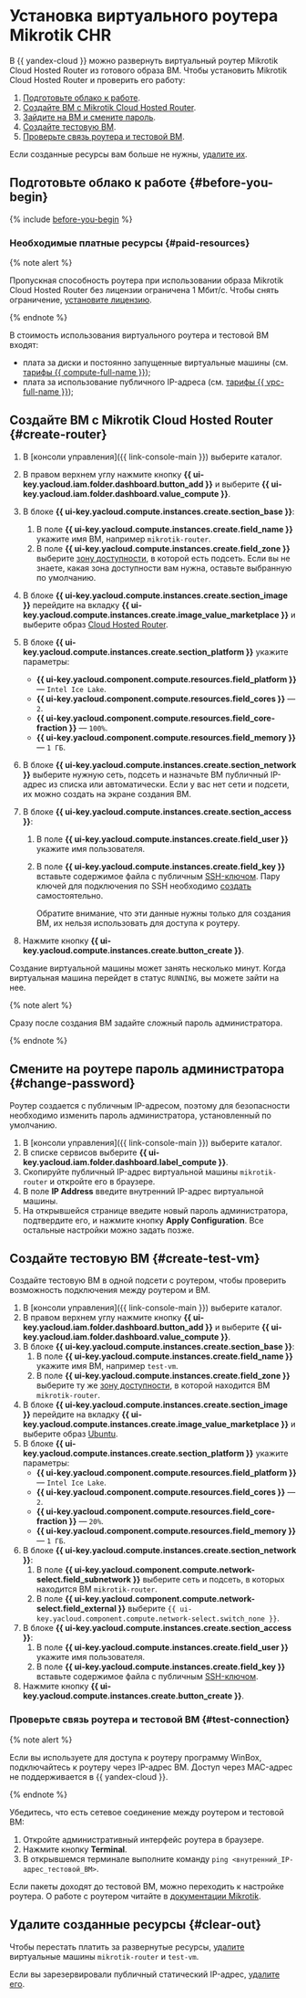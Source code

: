 # Установка виртуального роутера Mikrotik CHR

В {{ yandex-cloud }} можно развернуть виртуальный роутер Mikrotik Cloud Hosted Router из готового образа ВМ. Чтобы установить Mikrotik Cloud Hosted Router и проверить его работу:

1. [Подготовьте облако к работе](#before-you-begin).
1. [Создайте ВМ с Mikrotik Cloud Hosted Router](#create-router).
1. [Зайдите на ВМ и смените пароль](#change-password).
1. [Создайте тестовую ВМ](#create-test-vm).
1. [Проверьте связь роутера и тестовой ВМ](#test-connection).

Если созданные ресурсы вам больше не нужны, [удалите их](#clear-out).

## Подготовьте облако к работе {#before-you-begin}

{% include [before-you-begin](../_tutorials_includes/before-you-begin.md) %}


### Необходимые платные ресурсы {#paid-resources}

{% note alert %}

Пропускная способность роутера при использовании образа Mikrotik Cloud Hosted Router без лицензии ограничена 1 Мбит/с. Чтобы снять ограничение, [установите лицензию](https://wiki.mikrotik.com/wiki/Manual:CHR#CHR_Licensing).

{% endnote %}

В стоимость использования виртуального роутера и тестовой ВМ входят:

* плата за диски и постоянно запущенные виртуальные машины (см. [тарифы {{ compute-full-name }}](../../compute/pricing.md));
* плата за использование публичного IP-адреса (см. [тарифы {{ vpc-full-name }}](../../vpc/pricing.md));


## Создайте ВМ с Mikrotik Cloud Hosted Router {#create-router}

1. В [консоли управления]({{ link-console-main }}) выберите каталог.
1. В правом верхнем углу нажмите кнопку **{{ ui-key.yacloud.iam.folder.dashboard.button_add }}** и выберите **{{ ui-key.yacloud.iam.folder.dashboard.value_compute }}**.
1. В блоке **{{ ui-key.yacloud.compute.instances.create.section_base }}**:
   1. В поле **{{ ui-key.yacloud.compute.instances.create.field_name }}** укажите имя ВМ, например `mikrotik-router`.
   1. В поле **{{ ui-key.yacloud.compute.instances.create.field_zone }}** выберите [зону доступности](../../overview/concepts/geo-scope.md), в которой есть подсеть. Если вы не знаете, какая зона доступности вам нужна, оставьте выбранную по умолчанию.
1. В блоке **{{ ui-key.yacloud.compute.instances.create.section_image }}** перейдите на вкладку **{{ ui-key.yacloud.compute.instances.create.image_value_marketplace }}** и выберите образ [Cloud Hosted Router](/marketplace/products/yc/cloud-hosted-router).
1. В блоке **{{ ui-key.yacloud.compute.instances.create.section_platform }}** укажите параметры:
   * **{{ ui-key.yacloud.component.compute.resources.field_platform }}** — `Intel Ice Lake`.
   * **{{ ui-key.yacloud.component.compute.resources.field_cores }}** — `2`.
   * **{{ ui-key.yacloud.component.compute.resources.field_core-fraction }}** — `100%`.
   * **{{ ui-key.yacloud.component.compute.resources.field_memory }}** — `1 ГБ`.
1. В блоке **{{ ui-key.yacloud.compute.instances.create.section_network }}** выберите нужную сеть, подсеть и назначьте ВМ публичный IP-адрес из списка или автоматически. Если у вас нет сети и подсети, их можно создать на экране создания ВМ.
1. В блоке **{{ ui-key.yacloud.compute.instances.create.section_access }}**:
   1. В поле **{{ ui-key.yacloud.compute.instances.create.field_user }}** укажите имя пользователя.
   1. В поле **{{ ui-key.yacloud.compute.instances.create.field_key }}** вставьте содержимое файла с публичным [SSH-ключом](../../glossary/ssh-keygen.md). Пару ключей для подключения по SSH необходимо [создать](../../compute/operations/vm-connect/ssh.md#creating-ssh-keys) самостоятельно.

      Обратите внимание, что эти данные нужны только для создания ВМ, их нельзя использовать для доступа к роутеру.

1. Нажмите кнопку **{{ ui-key.yacloud.compute.instances.create.button_create }}**.

Создание виртуальной машины может занять несколько минут. Когда виртуальная машина перейдет в статус `RUNNING`, вы можете зайти на нее.

{% note alert %}

Сразу после создания ВМ задайте сложный пароль администратора.

{% endnote %}

## Смените на роутере пароль администратора {#change-password}

Роутер создается с публичным IP-адресом, поэтому для безопасности необходимо изменить пароль администратора, установленный по умолчанию.

1. В [консоли управления]({{ link-console-main }}) выберите каталог.
1. В списке сервисов выберите **{{ ui-key.yacloud.iam.folder.dashboard.label_compute }}**.
1. Скопируйте публичный IP-адрес виртуальной машины `mikrotik-router` и откройте его в браузере.
1. В поле **IP Address** введите внутренний IP-адрес виртуальной машины. 
1. На открывшейся странице введите новый пароль администратора, подтвердите его, и нажмите кнопку **Apply Configuration**. Все остальные настройки можно задать позже.

## Создайте тестовую ВМ {#create-test-vm}

Создайте тестовую ВМ в одной подсети с роутером, чтобы проверить возможность подключения между роутером и ВМ.

1. В [консоли управления]({{ link-console-main }}) выберите каталог.
1. В правом верхнем углу нажмите кнопку **{{ ui-key.yacloud.iam.folder.dashboard.button_add }}** и выберите **{{ ui-key.yacloud.iam.folder.dashboard.value_compute }}**.
1. В блоке **{{ ui-key.yacloud.compute.instances.create.section_base }}**:
   1. В поле **{{ ui-key.yacloud.compute.instances.create.field_name }}** укажите имя ВМ, например `test-vm`.
   1. В поле **{{ ui-key.yacloud.compute.instances.create.field_zone }}** выберите ту же [зону доступности](../../overview/concepts/geo-scope.md), в которой находится ВМ `mikrotik-router`.
1. В блоке **{{ ui-key.yacloud.compute.instances.create.section_image }}** перейдите на вкладку **{{ ui-key.yacloud.compute.instances.create.image_value_marketplace }}** и выберите образ [Ubuntu](/marketplace?tab=software&search=Ubuntu&categories=os).
1. В блоке **{{ ui-key.yacloud.compute.instances.create.section_platform }}** укажите параметры:
   * **{{ ui-key.yacloud.component.compute.resources.field_platform }}** — `Intel Ice Lake`.
   * **{{ ui-key.yacloud.component.compute.resources.field_cores }}** — `2`.
   * **{{ ui-key.yacloud.component.compute.resources.field_core-fraction }}** — `20%`.
   * **{{ ui-key.yacloud.component.compute.resources.field_memory }}** — `1 ГБ`.
1. В блоке **{{ ui-key.yacloud.compute.instances.create.section_network }}**:
   1. В поле **{{ ui-key.yacloud.component.compute.network-select.field_subnetwork }}** выберите сеть и подсеть, в которых находится ВМ `mikrotik-router`.
   1. В поле **{{ ui-key.yacloud.component.compute.network-select.field_external }}** выберите `{{ ui-key.yacloud.component.compute.network-select.switch_none }}`.
1. В блоке **{{ ui-key.yacloud.compute.instances.create.section_access }}**:
   1. В поле **{{ ui-key.yacloud.compute.instances.create.field_user }}** укажите имя пользователя.
   1. В поле **{{ ui-key.yacloud.compute.instances.create.field_key }}** вставьте содержимое файла с публичным [SSH-ключом](../../glossary/ssh-keygen.md).
1. Нажмите кнопку **{{ ui-key.yacloud.compute.instances.create.button_create }}**.

### Проверьте связь роутера и тестовой ВМ {#test-connection}

{% note alert %}

Если вы используете для доступа к роутеру программу WinBox, подключайтесь к роутеру через IP-адрес ВМ. Доступ через MAC-адрес не поддерживается в {{ yandex-cloud }}.

{% endnote %}

Убедитесь, что есть сетевое соединение между роутером и тестовой ВМ:

1. Откройте административный интерфейс роутера в браузере.
1. Нажмите кнопку **Terminal**.
1. В открывшемся терминале выполните команду `ping <внутренний_IP-адрес_тестовой_ВМ>`.

Если пакеты доходят до тестовой ВМ, можно переходить к настройке роутера. О работе с роутером читайте в [документации Mikrotik](https://wiki.mikrotik.com/wiki/Main_Page).

## Удалите созданные ресурсы {#clear-out}

Чтобы перестать платить за развернутые ресурсы, [удалите](../../compute/operations/vm-control/vm-delete.md) виртуальные машины `mikrotik-router` и `test-vm`. 

Если вы зарезервировали публичный статический IP-адрес, [удалите его](../../vpc/operations/address-delete.md).
